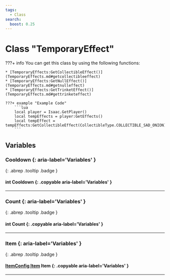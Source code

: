 ```yaml
---
tags:
  - Class
search:
  boost: 0.25
---
```

# Class "TemporaryEffect"

???+ info
    You can get this class by using the following functions:

    * [TemporaryEffects:GetCollectibleEffect()](TemporaryEffects.md#getcollectibleeffect)
    * [TemporaryEffects:GetNullEffect()](TemporaryEffects.md#getnulleffect)
    * [TemporaryEffects:GetTrinketEffect()](TemporaryEffects.md#gettrinketeffect)

    ???+ example "Example Code"
        ```lua
        local player = Isaac.GetPlayer()
        local tempEffects = player:GetEffects()
        local tempEffect = tempEffects:GetCollectibleEffect(CollectibleType.COLLECTIBLE_SAD_ONION)
        ```

## Variables
### Cooldown {: aria-label='Variables' }
[ ](#){: .abrep .tooltip .badge }
#### int Cooldown  {: .copyable aria-label='Variables' }

___
### Count {: aria-label='Variables' }
[ ](#){: .abrep .tooltip .badge }
#### int Count  {: .copyable aria-label='Variables' }

___
### Item {: aria-label='Variables' }
[ ](#){: .abrep .tooltip .badge }
#### [ItemConfig Item](ItemConfig_Item.md) Item {: .copyable aria-label='Variables' }

___
